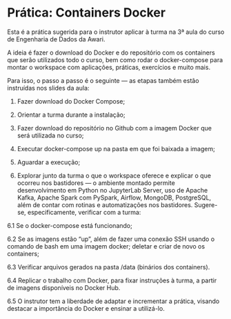 # Prática: Containers Docker
Esta é a prática sugerida para o instrutor aplicar à turma na 3ª aula do curso de Engenharia de Dados da Awari.

A ideia é fazer o download do Docker e do repositório com os containers que serão utilizados todo o curso, bem como rodar o docker-compose para montar o workspace com aplicações, práticas, exercícios e muito mais.

Para isso, o passo a passo é o seguinte — as etapas também estão instruídas nos slides da aula:

1. Fazer download do Docker Compose;

2. Orientar a turma durante a instalação;

3. Fazer download do repositório no Github com a imagem Docker que será utilizada no curso;

4. Executar docker-compose up na pasta em que foi baixada a imagem;

5. Aguardar a execução;

6. Explorar junto da turma o que o workspace oferece e explicar o que ocorreu nos bastidores — o ambiente montado permite desenvolvimento em Python no JupyterLab Server, uso de Apache Kafka, Apache Spark com PySpark, Airflow, MongoDB, PostgreSQL, além de contar com rotinas e automatizações nos bastidores. Sugere-se, especificamente, verificar com a turma:

  6.1 Se o docker-compose está funcionando;
  
  6.2 Se as imagens estão “up”, além de fazer uma conexão SSH usando o comando de bash em uma imagem docker;
  deletar e criar de novo os containers;
  
  6.3 Verificar arquivos gerados na pasta /data (binários dos containers).
  
  6.4 Replicar o trabalho com Docker, para fixar instruções à turma, a partir de imagens disponíveis no Docker Hub.
  
  6.5 O instrutor tem a liberdade de adaptar e incrementar a prática, visando destacar a importância do Docker e ensinar a utilizá-lo.

